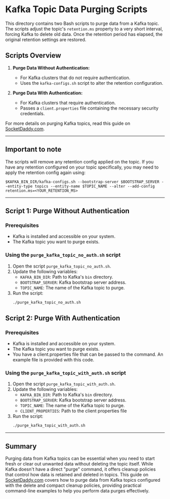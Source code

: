 # Kafka Topic Data Purging Scripts

This directory contains two Bash scripts to purge data from a Kafka topic. The scripts adjust the topic's `retention.ms` property to a very short interval, forcing Kafka to delete old data. Once the retention period has elapsed, the original retention settings are restored.

## Scripts Overview

1. **Purge Data Without Authentication:**
   - For Kafka clusters that do not require authentication.
   - Uses the `kafka-configs.sh` script to alter the retention configuration.

2. **Purge Data With Authentication:**
   - For Kafka clusters that require authentication.
   - Passes a `client.properties` file containing the necessary security credentials.

For more details on purging Kafka topics, read this guide on [SocketDaddy.com](https://bit.ly/3Ojgqlw).

---

## Important to note
The scripts will remove any retention config applied on the topic. If you have any retention configured on your topic specifically, you may need to apply the retention config again using:
```
$KAFKA_BIN_DIR/kafka-configs.sh --bootstrap-server $BOOTSTRAP_SERVER --entity-type topics --entity-name $TOPIC_NAME --alter --add-config retention.ms=<YOUR_RETENTION_MS>
```
---

## Script 1: Purge Without Authentication

### Prerequisites
- Kafka is installed and accessible on your system.
- The Kafka topic you want to purge exists.

### Using the `purge_kafka_topic_no_auth.sh` script 
1. Open the script `purge_kafka_topic_no_auth.sh`.
2. Update the following variables:
   - `KAFKA_BIN_DIR`: Path to Kafka's `bin` directory.
   - `BOOTSTRAP_SERVER`: Kafka bootstrap server address.
   - `TOPIC_NAME`: The name of the Kafka topic to purge.
3. Run the script:
   ```bash
   ./purge_kafka_topic_no_auth.sh
   ```

## Script 2: Purge With Authentication

### Prerequisites
- Kafka is installed and accessible on your system.
- The Kafka topic you want to purge exists.
- You have a client.properties file that can be passed to the command. An example file is provided with this code.

### Using the `purge_kafka_topic_with_auth.sh` script 
1. Open the script `purge_kafka_topic_with_auth.sh`.
2. Update the following variables:
   - `KAFKA_BIN_DIR`: Path to Kafka's `bin` directory.
   - `BOOTSTRAP_SERVER`: Kafka bootstrap server address.
   - `TOPIC_NAME`: The name of the Kafka topic to purge.
   - `CLIENT_PROPERTIES`: Path to the client properties file
3. Run the script:
   ```bash
   ./purge_kafka_topic_with_auth.sh
   ```

---

## Summary
Purging data from Kafka topics can be essential when you need to start fresh or clear out unwanted data without deleting the topic itself. While Kafka doesn't have a direct "purge" command, it offers cleanup policies that control how data is retained and deleted in topics. This guide on [SocketDaddy.com](https://socketdaddy.com/apache-kafka/how-to-purge-data-from-kafka-topics/) covers how to purge data from Kafka topics configured with the delete and compact cleanup policies, providing practical command-line examples to help you perform data purges effectively.